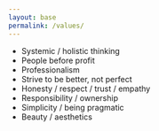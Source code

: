 ```yaml
---
layout: base
permalink: /values/
---
```


- Systemic / holistic thinking
- People before profit
- Professionalism
- Strive to be better, not perfect
- Honesty / respect / trust / empathy
- Responsibility / ownership
- Simplicity / being pragmatic
- Beauty / aesthetics
